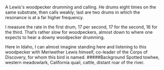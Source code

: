A Lewis's woodpecker drumming and calling. He drums eight times on the same substrate, then calls weakly; last are two drums in which the resonance is at a far higher frequency. 

I measure the rate in the first drum, 17 per second, 17 for the second, 16 for the third. That’s rather slow for woodpeckers, almost down to where one expects to hear a downy woodpecker drumming. 

Here in Idaho, I can almost imagine standing here and listening to this woodpecker with Meriwether Lewis himself, co-leader of the Corps of Discovery, for whom this bird is named. 
#####Background
Spotted towhee, western meadowlark, California quail, cattle, distant roar of the river.

